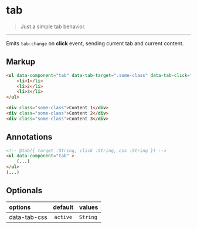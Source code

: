 # tab

>Just a simple tab behavior.

---

Emits `tab:change` on **click** event, sending current tab and current content.

## Markup

```html
<ul data-component="tab" data-tab-target=".some-class" data-tab-click="ul li">
    <li>1</li>
    <li>2</li>
    <li>3</li>
</ul>

<div class="some-class">Content 1</div>
<div class="some-class">Content 2</div>
<div class="some-class">Content 3</div>
```

## Annotations

```html
<!-- @tab({ target :String, click :String, css :String }) -->
<ul data-component="tab" >
    (...)
</ul>
(...)
```

## Optionals

| options                |     default      |        values
|:--------------         |:----------------:|:-----------------
| data-tab-css           |    `active`      |       `String`
